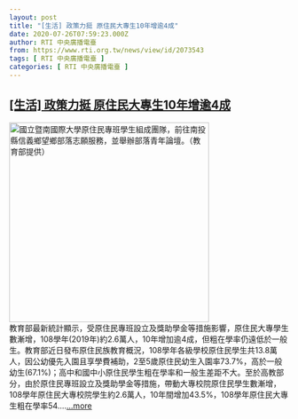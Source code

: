 ```yaml
---
layout: post
title: "[生活] 政策力挺 原住民大專生10年增逾4成"
date: 2020-07-26T07:59:23.000Z
author: RTI 中央廣播電臺
from: https://www.rti.org.tw/news/view/id/2073543
tags: [ RTI 中央廣播電臺 ]
categories: [ RTI 中央廣播電臺 ]
---
```

<!--1595750363000-->
[[生活] 政策力挺 原住民大專生10年增逾4成](https://www.rti.org.tw/news/view/id/2073543)
------

<div>
<img src="https://static.rti.org.tw/assets/thumbnails/2019/09/22/20190922000013M.jpg" width="360" alt="國立暨南國際大學原住民專班學生組成團隊，前往南投縣信義鄉望鄉部落志願服務，並舉辦部落青年論壇。（教育部提供）" title="國立暨南國際大學原住民專班學生組成團隊，前往南投縣信義鄉望鄉部落志願服務，並舉辦部落青年論壇。（教育部提供）"><br>教育部最新統計顯示，受原住民專班設立及獎助學金等措施影響，原住民大專學生數漸增，108學年(2019年)約2.6萬人，10年增加逾4成，但粗在學率仍遠低於一般生。教育部近日發布原住民族教育概況，108學年各級學校原住民學生共13.8萬人，因公幼優先入園且享學費補助，2至5歲原住民幼生入園率73.7%，高於一般幼生(67.1%)；高中和國中小原住民學生粗在學率和一般生差距不大。至於高教部分，由於原住民專班設立及獎助學金等措施，帶動大專校院原住民學生數漸增，108學年原住民大專校院學生約2.6萬人，10年間增加43.5%，108學年原住民大專生粗在學率54....<a target="_blank" href="https://www.rti.org.tw/news/view/id/2073543">...more</a>
</div>
